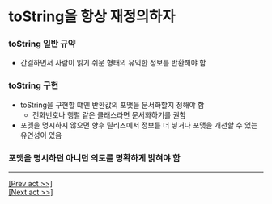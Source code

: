 # toString을 항상 재정의하자
### toString 일반 규약
* 간결하면서 사람이 읽기 쉬운 형태의 유익한 정보를 반환해야 함
### toString 구현
* toString을 구현할 떄엔 반환값의 포맷을 문서화할지 정해야 함
  * 전화번호나 행렬 같은 클래스라면 문서화하기를 권함
* 포맷을 명시하지 않으면 향후 릴리즈에서 정보를 더 넣거나 포맷을 개선할 수 있는 유연성이 있음
### 포맷을 명시하던 아니던 의도를 명확하게 밝혀야 함

---
[[Prev act >>]](../act2/README.md)  
[[Next act >>]](../act4/README.md)